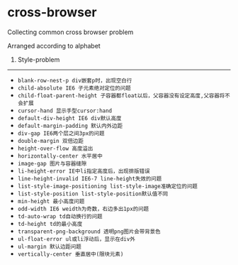 cross-browser
============

Collecting common cross browser problem


Arranged according to alphabet
1. Style-problem
--------------------------------
- `blank-row-nest-p div嵌套p时，出现空白行`
- `child-absolute IE6 子元素绝对定位的问题`
- `child-float-parent-height 子容器都float以后，父容器没有设定高度,父容器将不会扩展`
- `cursor-hand 显示手型cursor:hand`
- `default-div-height IE6 div默认高度`
- `default-margin-padding 默认内外边距`
- `div-gap IE6两个层之间3px的问题`
- `double-margin 双倍边距`
- `height-over-flow 高度溢出`
- `horizontally-center 水平居中`
- `image-gap 图片与容器缝隙`
- `li-height-error IE中li指定高度后，出现排版错误`
- `line-height-invalid IE6-7 line-height失效的问题`
- `list-style-image-positioning list-style-image准确定位的问题`
- `list-style-position list-style-position默认值不同`
- `min-height 最小高度问题`
- `odd-width IE6 weidth为奇数，右边多出1px的问题`
- `td-auto-wrap td自动换行的问题`
- `td-height td的最小高度`
- `transparent-png-background 透明png图片会带背景色`
- `ul-float-error ul或li浮动后，显示在div外`
- `ul-margin 默认边距问题`
- `vertically-center 垂直居中(限块元素)`